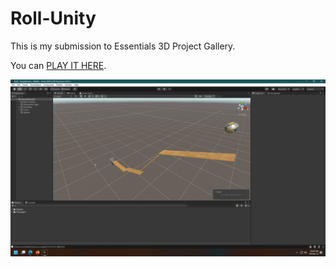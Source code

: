 # Roll-Unity
This is my submission to Essentials 3D Project Gallery.

You can [PLAY IT HERE](https://play.unity.com/mg/other/webgl-builds-120980).

![thumbnail](Thumbnail.jpg)